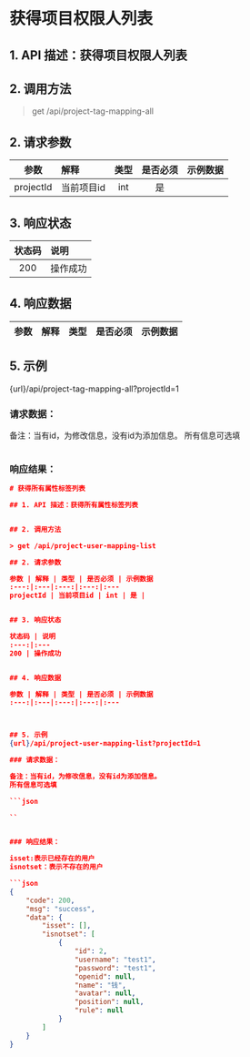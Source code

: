 # 获得项目权限人列表

## 1. API 描述：获得项目权限人列表


## 2. 调用方法

> get /api/project-tag-mapping-all

## 2. 请求参数

参数 | 解释 | 类型 | 是否必须 | 示例数据
:---:|:---|:---:|:---:|:---
projectId | 当前项目id | int | 是 | 


## 3. 响应状态

状态码 | 说明
:---:|:---
200 | 操作成功


## 4. 响应数据

参数 | 解释 | 类型 | 是否必须 | 示例数据
:---:|:---|:---:|:---:|:---



## 5. 示例
{url}/api/project-tag-mapping-all?projectId=1

### 请求数据：

备注：当有id，为修改信息，没有id为添加信息。
所有信息可选填

```json

```


### 响应结果：


```json
# 获得所有属性标签列表

## 1. API 描述：获得所有属性标签列表


## 2. 调用方法

> get /api/project-user-mapping-list

## 2. 请求参数

参数 | 解释 | 类型 | 是否必须 | 示例数据
:---:|:---|:---:|:---:|:---
projectId | 当前项目id | int | 是 | 


## 3. 响应状态

状态码 | 说明
:---:|:---
200 | 操作成功


## 4. 响应数据

参数 | 解释 | 类型 | 是否必须 | 示例数据
:---:|:---|:---:|:---:|:---



## 5. 示例
{url}/api/project-user-mapping-list?projectId=1

### 请求数据：

备注：当有id，为修改信息，没有id为添加信息。
所有信息可选填

```json

``


### 响应结果：

isset:表示已经存在的用户
isnotset：表示不存在的用户

```json
{
    "code": 200,
    "msg": "success",
    "data": {
        "isset": [],
        "isnotset": [
            {
                "id": 2,
                "username": "test1",
                "password": "test1",
                "openid": null,
                "name": "钱",
                "avatar": null,
                "position": null,
                "rule": null
            }
        ]
    }
}
```
